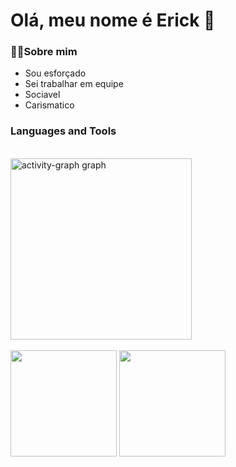 # Olá, meu nome é Erick 👋
### 🧚‍♀️Sobre mim 

- Sou esforçado
- Sei trabalhar em equipe
- Sociavel
- Carismatico

### Languages and Tools

<div style="display: inline_block"><br>
  <img src="https://github-readme-activity-graph.vercel.app/graph?username=ericksantossanches&radius=16&theme=redical&area=false&order=5&hide_border=true&hide_title=false&custom_title=%20&line=F12A37&point=91040D&color=E1E1E1" height="290" alt="activity-graph graph"  />
</div>

<br>



<div>
  <img height="170px" src="https://github-readme-stats.vercel.app/api?username=3-du4rd4&show_icons=true&theme=radical"/>
  <img height="170px" src="https://github-readme-stats.vercel.app/api/top-langs/?username=3-du4rd4&theme=radical&layout=compact"/>
</div>
